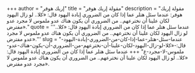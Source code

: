 +++
author = "إريك هوفر"
title = "مقولة إريك هوفر"
description = "مقولة إريك هوفر: عندما سئل هتلر عما إذا كان من الضروري إبادة اليهود قال: «كلا.. لو زال اليهود لكان علينا أن نخترعهم.. من الضروري أن يكون هناك عدو ملموس لا مجرد عدو مفترض»."
quote = '''عندما سئل هتلر عما إذا كان من الضروري إبادة اليهود قال: «كلا.. لو زال اليهود لكان علينا أن نخترعهم.. من الضروري أن يكون هناك عدو ملموس لا مجرد عدو مفترض».''' 
slug = "عندما-سئل-هتلر-عما-إذا-كان-من-الضروري-إبادة-اليهود-قال:-«كلا-لو-زال-اليهود-لكان-علينا-أن-نخترعهم-من-الضروري-أن-يكون-هناك-عدو-ملموس-لا-مجرد-ع"
+++
عندما سئل هتلر عما إذا كان من الضروري إبادة اليهود قال: «كلا.. لو زال اليهود لكان علينا أن نخترعهم.. من الضروري أن يكون هناك عدو ملموس لا مجرد عدو مفترض».
